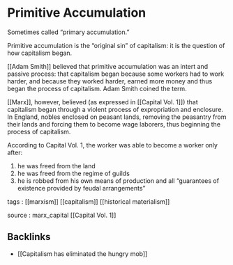# Primitive Accumulation

Sometimes called &ldquo;primary accumulation.&rdquo;

Primitive accumulation is the &ldquo;original sin&rdquo; of capitalism: it is the question of how capitalism began.

[[Adam Smith]] believed that primitive accumulation was an intert and passive process: that capitalism began because some workers had to work harder, and because they worked harder, earned more money and thus began the process of capitalism. Adam Smith coined the term.

[[Marx]], however, believed (as expressed in [[Capital Vol. 1]]) that capitalism began through a violent process of expropriation and enclosure. In England, nobles enclosed on peasant lands, removing the peasantry from their lands and forcing them to become wage laborers, thus beginning the process of capitalism.

According to Capital Vol. 1, the worker was able to become a worker only after:

1.  he was freed from the land
2.  he was freed from the regime of guilds
3.  he is robbed from his own means of production and all &ldquo;guarantees of existence provided by feudal arrangements&rdquo;

<!--listend-->

tags
: [[marxism]] [[capitalism]] [[historical materialism]]

source
: marx_capital [[Capital Vol. 1]]


<a id="org37d3323"></a>

## Backlinks

-   [[Capitalism has eliminated the hungry mob]]

